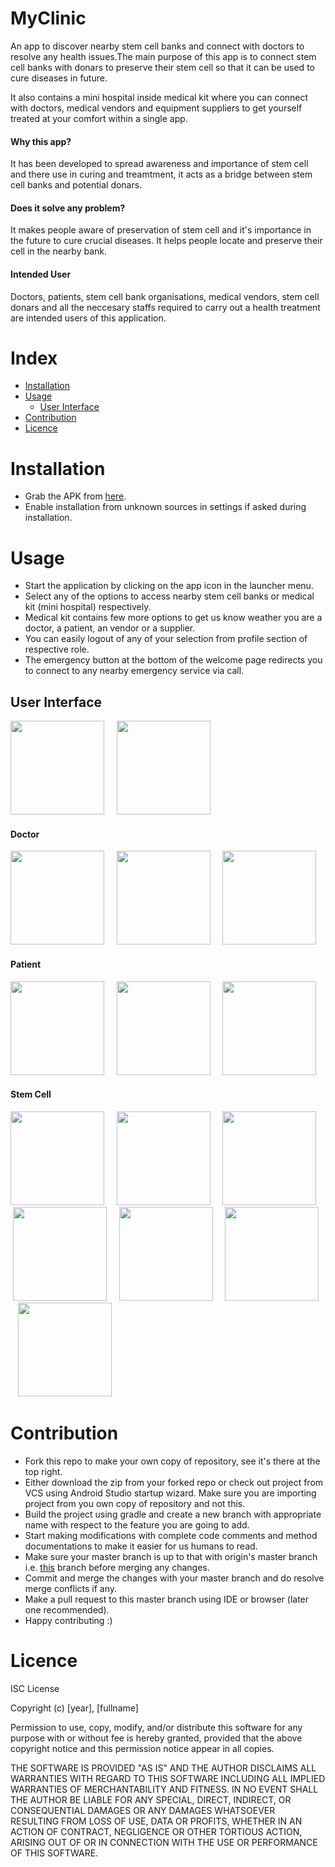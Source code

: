 # MyClinic
An app to discover nearby stem cell banks and connect with doctors to resolve any health issues.The main purpose of this app is to connect stem cell banks with donars to preserve their stem cell so that it can be used to cure diseases in future.

It also contains a mini hospital inside medical kit where you can connect with doctors, medical vendors and equipment suppliers to get yourself treated at your comfort within a single app.

#### Why this app?

It has been developed to spread awareness and importance of stem cell and there use in curing and treamtment, it acts as a bridge between stem cell banks and potential donars.

#### Does it solve any problem?

It makes people aware of preservation of stem cell and it's importance in the future to cure crucial diseases. It helps people locate and preserve their cell in the nearby bank.

#### Intended User

Doctors, patients, stem cell bank organisations, medical vendors, stem cell donars and all the neccesary staffs required to carry out a health treatment are intended users of this application.

# Index

- [Installation](https://github.com/vishalrao8/MyClinic#installation)
- [Usage](https://github.com/vishalrao8/MyClinic#usage)
  - [User Interface](https://github.com/vishalrao8/MyClinic#user-interface)
- [Contribution](https://github.com/vishalrao8/MyClinic#contribution)
- [Licence](https://github.com/vishalrao8/MyClinic#licence)

# Installation

- Grab the APK from [here](https://drive.google.com/open?id=1FO5_kfL6wpIpjz9bL0qGb1mjBexFcFRI).
- Enable installation from unknown sources in settings if asked during installation.

# Usage

- Start the application by clicking on the app icon in the launcher menu.
- Select any of the options to access nearby stem cell banks or medical kit (mini hospital) respectively.
- Medical kit contains few more options to get us know weather you are a doctor, a patient, an vendor or a supplier.
- You can easily logout of any of your selection from profile section of respective role.
- The emergency button at the bottom of the welcome page redirects you to connect to any nearby emergency service via call.

## User Interface

<img src="https://drive.google.com/uc?export=view&id=1-QvePLeVRc_NGBtvMuFdudfRWRyf3-sj" width="150">&nbsp; &nbsp; &nbsp;<img src="https://drive.google.com/uc?export=view&id=1-WRmVoBh7le9oiFXhxGyEffxNR2Gzrig" width="150">


#### Doctor
<img src="https://drive.google.com/uc?export=view&id=1-hHQ8Lq3ZhbwEKjZSHPuuuF_B9B-g3HC" width="150">&nbsp; &nbsp; &nbsp;<img src="https://drive.google.com/uc?export=view&id=1-mPghAk3I1qzoBlypsBDsb6OXoXHJ5HP" width="150">&nbsp; &nbsp; &nbsp;<img src="https://drive.google.com/uc?export=view&id=1-ijEHGdqqz_sSMu5rS1XErCy5qKk_Cyc" width="150">


#### Patient
<img src="https://drive.google.com/uc?export=view&id=1-Z8dD0Ttq75q9rnQTcWmgpkwhafRY-Ho" width="150">&nbsp; &nbsp; &nbsp;<img src="https://drive.google.com/uc?export=view&id=1-dn-EeEz5Sk660JS26CGbB81skO8EImO" width="150">&nbsp; &nbsp; &nbsp;<img src="https://drive.google.com/uc?export=view&id=1-dDH_0mJRl2lspoHPOUAW1hywhDsIrQA" width="150">


#### Stem Cell
<img src="https://drive.google.com/uc?export=view&id=1-r3m3GHCj7xhiSmI9cYcLihZgv80e0Mo" width="150">&nbsp; &nbsp; &nbsp;<img src="https://drive.google.com/uc?export=view&id=1-z24tlR25r3dKjTCEBd2x9swBKLqucM0" width="150">&nbsp; &nbsp; &nbsp;<img src="https://drive.google.com/uc?export=view&id=10Fidf93YoFh-RUowyTPqfMzE3cwaoeBr" width="150">&nbsp; &nbsp; &nbsp;<img src="https://drive.google.com/uc?export=view&id=1-qZANE-v_XLwa6dqFB_1KmRs3DpJ2-eH" width="150">&nbsp; &nbsp; &nbsp;<img src="https://drive.google.com/uc?export=view&id=105rqEYbWzxB_GXvd-jp-pYPK18HxgNlA" width="150">&nbsp; &nbsp; &nbsp;<img src="https://drive.google.com/uc?export=view&id=1092A66thRR9m0GgLHZn19tn-BUDWs7hv" width="150">&nbsp; &nbsp; &nbsp;<img src="https://drive.google.com/uc?export=view&id=1-v5bQKzzDFaeQkDOo0hQtMyf5TzvBuNL" width="150">

# Contribution

- Fork this repo to make your own copy of repository, see it's there at the top right.
- Either download the zip from your forked repo or check out project from VCS using Android Studio startup wizard. Make sure you are importing project from you own copy of repository and not this.
- Build the project using gradle and create a new branch with appropriate name with respect to the feature you are going to add.
- Start making modifications with complete code comments and method documentations to make it easier for us humans to read.
- Make sure your master branch is up to that with origin's master branch i.e. [this](https://github.com/vishalrao8/MyClinic) branch before merging any changes.
- Commit and merge the changes with your master branch and do resolve merge conflicts if any.
- Make a pull request to this master branch using IDE or browser (later one recommended).
- Happy contributing :)

# Licence

ISC License

Copyright (c) [year], [fullname]

Permission to use, copy, modify, and/or distribute this software for any
purpose with or without fee is hereby granted, provided that the above
copyright notice and this permission notice appear in all copies.

THE SOFTWARE IS PROVIDED "AS IS" AND THE AUTHOR DISCLAIMS ALL WARRANTIES
WITH REGARD TO THIS SOFTWARE INCLUDING ALL IMPLIED WARRANTIES OF
MERCHANTABILITY AND FITNESS. IN NO EVENT SHALL THE AUTHOR BE LIABLE FOR
ANY SPECIAL, DIRECT, INDIRECT, OR CONSEQUENTIAL DAMAGES OR ANY DAMAGES
WHATSOEVER RESULTING FROM LOSS OF USE, DATA OR PROFITS, WHETHER IN AN
ACTION OF CONTRACT, NEGLIGENCE OR OTHER TORTIOUS ACTION, ARISING OUT OF
OR IN CONNECTION WITH THE USE OR PERFORMANCE OF THIS SOFTWARE.
